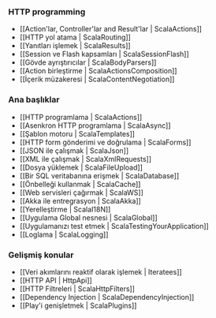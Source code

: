 <!--- Copyright (C) 2009-2013 Typesafe Inc. <http://www.typesafe.com> -->
### HTTP programming

- [[Action'lar, Controller'lar and Result'lar | ScalaActions]]
- [[HTTP yol atama | ScalaRouting]]
- [[Yanıtları işlemek | ScalaResults]]
- [[Session ve Flash kapsamları | ScalaSessionFlash]]
- [[Gövde ayrıştırıcılar | ScalaBodyParsers]]
- [[Action birleştirme | ScalaActionsComposition]]
- [[İçerik müzakeresi | ScalaContentNegotiation]]

### Ana başlıklar

- [[HTTP programlama | ScalaActions]]
- [[Asenkron HTTP programlama | ScalaAsync]]
- [[Şablon motoru | ScalaTemplates]]
- [[HTTP form gönderimi ve doğrulama | ScalaForms]]
- [[JSON ile çalışmak | ScalaJson]]
- [[XML ile çalışmak | ScalaXmlRequests]]
- [[Dosya yüklemek | ScalaFileUpload]]
- [[Bir SQL veritabanına erişmek | ScalaDatabase]]
- [[Önbelleği kullanmak | ScalaCache]]
- [[Web servisleri çağırmak | ScalaWS]]
- [[Akka ile entregrasyon | ScalaAkka]]
- [[Yerelleştirme | ScalaI18N]]
- [[Uygulama Global nesnesi | ScalaGlobal]]
- [[Uygulamanızı test etmek | ScalaTestingYourApplication]]
- [[Loglama | ScalaLogging]]

### Gelişmiş konular

- [[Veri akımlarını reaktif olarak işlemek | Iteratees]]
- [[HTTP API | HttpApi]]
- [[HTTP Filtreleri | ScalaHttpFilters]]
- [[Dependency Injection | ScalaDependencyInjection]]
- [[Play'i genişletmek | ScalaPlugins]]

